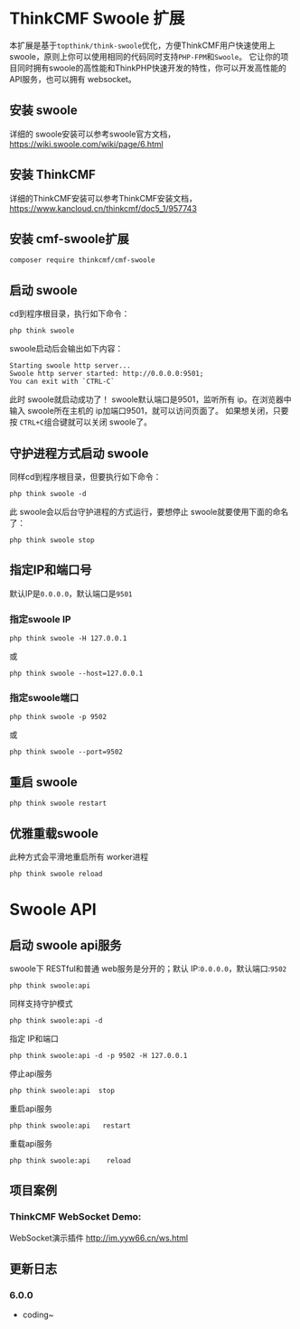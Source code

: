 ThinkCMF Swoole 扩展
===============
本扩展是基于`topthink/think-swoole`优化，方便ThinkCMF用户快速使用上swoole，原则上你可以使用相同的代码同时支持`PHP-FPM`和`Swoole`。 它让你的项目同时拥有swoole的高性能和ThinkPHP快速开发的特性，你可以开发高性能的API服务，也可以拥有 websocket。
## 安装 swoole
详细的 swoole安装可以参考swoole官方文档，https://wiki.swoole.com/wiki/page/6.html

## 安装 ThinkCMF
详细的ThinkCMF安装可以参考ThinkCMF安装文档，https://www.kancloud.cn/thinkcmf/doc5_1/957743

## 安装 cmf-swoole扩展
```
composer require thinkcmf/cmf-swoole
```
## 启动 swoole
cd到程序根目录，执行如下命令：
```
php think swoole
```
swoole启动后会输出如下内容：
```
Starting swoole http server...
Swoole http server started: http://0.0.0.0:9501;
You can exit with `CTRL-C`
```
此时 swoole就启动成功了！
swoole默认端口是9501，监听所有 ip。在浏览器中输入 swoole所在主机的 ip加端口9501，就可以访问页面了。
 如果想关闭，只要按 `CTRL+C`组合键就可以关闭 swoole了。

##  守护进程方式启动 swoole
同样cd到程序根目录，但要执行如下命令：
```
php think swoole -d
```
此 swoole会以后台守护进程的方式运行，要想停止 swoole就要使用下面的命名了：
```
php think swoole stop
```


## 指定IP和端口号
默认IP是`0.0.0.0`，默认端口是`9501`
### 指定swoole IP
```
php think swoole -H 127.0.0.1
```
或
```
php think swoole --host=127.0.0.1
```
### 指定swoole端口
```
php think swoole -p 9502
```
或
```
php think swoole --port=9502
```

## 重启 swoole
```
php think swoole restart
```
## 优雅重载swoole
此种方式会平滑地重启所有 worker进程
```
php think swoole reload
```
# Swoole API
## 启动 swoole api服务
swoole下 RESTful和普通 web服务是分开的；默认 IP:`0.0.0.0`，默认端口:`9502`
```
php think swoole:api
```
同样支持守护模式
```
php think swoole:api -d
```
指定 IP和端口
```
php think swoole:api -d -p 9502 -H 127.0.0.1
```
停止api服务
```
php think swoole:api  stop
```
重启api服务
```
php think swoole:api   restart
```
重载api服务
```
php think swoole:api    reload
```

## 项目案例
### ThinkCMF WebSocket Demo:
WebSocket演示插件 http://im.yyw66.cn/ws.html 


## 更新日志

### 6.0.0 
* coding~
